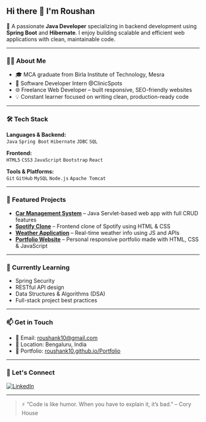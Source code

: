 ## Hi there 👋 I'm Roushan

🚀 A passionate **Java Developer** specializing in backend development using **Spring Boot** and **Hibernate**. I enjoy building scalable and efficient web applications with clean, maintainable code.

---

### 🧑‍💻 About Me

- 🎓 MCA graduate from Birla Institute of Technology, Mesra  
- 💼 Software Developer Intern @ClinicSpots  
- 🌐 Freelance Web Developer – built responsive, SEO-friendly websites  
- 💡 Constant learner focused on writing clean, production-ready code

---

### 🛠️ Tech Stack

**Languages & Backend:**  
`Java` `Spring Boot` `Hibernate` `JDBC` `SQL`

**Frontend:**  
`HTML5` `CSS3` `JavaScript` `Bootstrap` `React`

**Tools & Platforms:**  
`Git` `GitHub` `MySQL` `Node.js` `Apache Tomcat`

---

### 📌 Featured Projects

- **[Car Management System](https://github.com/Roushank10/Car-Management-System)** – Java Servlet-based web app with full CRUD features  
- **[Spotify Clone](https://github.com/Roushank10/Spotify-Clone)** – Frontend clone of Spotify using HTML & CSS  
- **[Weather Application](https://github.com/Roushank10/Weather-Application)** – Real-time weather info using JS and APIs  
- **[Portfolio Website](https://roushank10.github.io/Portfolio/)** – Personal responsive portfolio made with HTML, CSS & JavaScript

---

### 🌱 Currently Learning

- Spring Security  
- RESTful API design  
- Data Structures & Algorithms (DSA)  
- Full-stack project best practices

---

### 📫 Get in Touch

- 📧 Email: [roushank10@gmail.com](mailto:roushank10@gmail.com)  
- 📍 Location: Bengaluru, India  
- 🔗 Portfolio: [roushank10.github.io/Portfolio](https://roushank10.github.io/Portfolio/)

---

### 🔗 Let's Connect

[![LinkedIn](https://img.shields.io/badge/LinkedIn-blue?logo=linkedin&style=for-the-badge)](https://www.linkedin.com/in/your-profile/)  
<!-- Add your actual LinkedIn URL -->

---

> ⚡ “Code is like humor. When you have to explain it, it’s bad.” – Cory House
